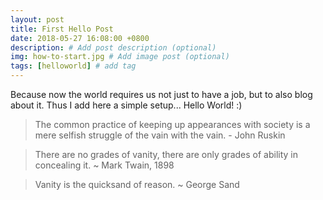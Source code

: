 ```yaml
---
layout: post
title: First Hello Post
date: 2018-05-27 16:08:00 +0800
description: # Add post description (optional)
img: how-to-start.jpg # Add image post (optional)
tags: [helloworld] # add tag
---
```

Because now the world requires us not just to have a job, but to also blog about it. Thus I add here a simple setup...
Hello World! :)

>The common practice of keeping up appearances with society is a mere selfish struggle of the vain with the vain. - John Ruskin
  
>There are no grades of vanity, there are only grades of ability in concealing it. ~ Mark Twain, 1898
  
>Vanity is the quicksand of reason. ~ George Sand

